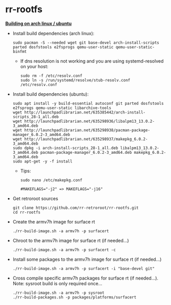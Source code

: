 # rr-rootfs

**<ins>Building on arch linux / ubuntu</ins>**

- Install build dependencies (arch linux):
  ```
  sudo pacman -S --needed wget git base-devel arch-install-scripts parted dosfstools e2fsprogs qemu-user-static qemu-user-static-binfmt
  ```
  - If dns resolution is not working and you are using systemd-resolved on your host:
     ```
     sudo rm -f /etc/resolv.conf
     sudo ln -s /run/systemd/resolve/stub-resolv.conf /etc/resolv.conf
     ```

- Install build dependencies (ubuntu):
  ```
  sudo apt install -y build-essential autoconf git parted dosfstools e2fsprogs qemu-user-static libarchive-tools
  wget http://launchpadlibrarian.net/635385442/arch-install-scripts_28-1_all.deb
  wget http://launchpadlibrarian.net/635298936/libalpm13_13.0.2-3_amd64.deb
  wget http://launchpadlibrarian.net/635298938/pacman-package-manager_6.0.2-3_amd64.deb
  wget http://launchpadlibrarian.net/635298937/makepkg_6.0.2-3_amd64.deb
  sudo dpkg -i arch-install-scripts_28-1_all.deb libalpm13_13.0.2-3_amd64.deb pacman-package-manager_6.0.2-3_amd64.deb makepkg_6.0.2-3_amd64.deb
  sudo apt-get -y -f install
  ```
  - Tips:
     ```
     sudo nano /etc/makepkg.conf
     ```
     ```
     #MAKEFLAGS="-j2" => MAKEFLAGS="-j16"
     ```

- Get retroroot sources
  ```
  git clone https://github.com/rr-retroroot/rr-rootfs.git
  cd rr-rootfs
  ```

- Create the armv7h image for surface rt
  ```
  ./rr-build-image.sh -a armv7h -p surfacert
  ```

- Chroot to the armv7h image for surface rt (if needed...)
  ```
  ./rr-build-image.sh -a armv7h -p surfacert -c
  ```
  
- Install some packages to the armv7h image for surface rt (if needed...)
  ```
  ./rr-build-image.sh -a armv7h -p surfacert -i "base-devel git"
  ```

- Cross compile specific armv7h packages for surface rt (if needed...). Note: sysroot build is only required once...
  ```
  ./rr-build-image.sh -a armv7h -p sysroot
  ./rr-build-packages.sh -p packages/platforms/surfacert
  ```

